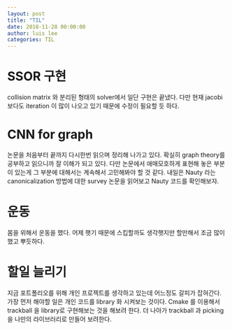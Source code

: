 ```yaml
---
layout: post
title: "TIL"
date: 2018-11-28 00:00:00
author: luis lee
categories: TIL
---
```


# SSOR 구현

collision matrix 와 분리된 형태의 solver에서 일단 구현은 끝냈다.
다만 현재 jacobi 보다도 iteration 이 많이 나오고 있기 때문에 수정이 필요할 듯 하다.

# CNN for graph

논문을 처음부터 끝까지 다시한번 읽으며 정리해 나가고 있다.
확실히 graph theory를 공부하고 읽으니까 잘 이해가 되고 있다.
다만 논문에서 애매모호하게 표현해 놓은 부분이 있는게 그 부분에 대해서는 계속해서 고민해봐야 할 것 같다.
내일은 Nauty 라는 canonicalization 방법에 대한 survey 논문을 읽어보고 Nauty 코드를 확인해보자.

# 운동

몸을 위해서 운동을 했다. 어제 햇기 때문에 스킵할까도 생각햇지만 할만해서 조금 많이했고 뿌듯하다.

# 할일 늘리기

지금 포트폴리오를 위해 개인 프로젝트를 생각하고 있는데 어느정도 갈피가 잡혀간다.
가장 먼저 해야할 일은 개인 코드를 library 화 시켜보는 것이다.
Cmake 를 이용해서 trackball 을 library로 구현해보는 것을 해보려 한다.
더 나아가 trackball 과 picking 을 나만의 라이브러리로 만들어 보려한다.

